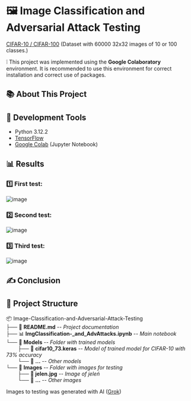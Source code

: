 # 🖼️ Image Classification and Adversarial Attack Testing

[CIFAR-10 / CIFAR-100](https://www.cs.toronto.edu/~kriz/cifar.html) (Dataset with 60000 32x32 images of 10 or 100 classes.)

❕ This project was implemented using the **Google Colaboratory** environment. It is recommended to use this environment for correct installation and correct use of packages.

## 📚 About This Project

## 🧰 Development Tools
- Python 3.12.2
- [TensorFlow]()
- [Google Colab](https://colab.research.google.com) (Jupyter Notebook)

## 📊 Results
### 1️⃣ First test:

![image](https://github.com/user-attachments/assets/c4d9544e-b5f6-4594-b6f8-6bda4ee5fca5)

### 2️⃣ Second test:
  
![image](https://github.com/user-attachments/assets/e74b08a1-33a4-4228-85f3-0599312855f5)

### 3️⃣ Third test:
  
![image](https://github.com/user-attachments/assets/9ca29754-c9f7-424b-9274-d5a4917aa8d6)

## ✍️ Conclusion

## 📂 Project Structure

📦 Image-Classification-and-Adversarial-Attack-Testing <br>
├── 📄 **README.md** -- *Project documentation <br>*
├── 📊 **ImgClassification-_and_AdvAttacks.ipynb** -- *Main notebook <br>*
└── 📂 **Models** -- *Folder with trained models <br>*
&nbsp;&nbsp;&nbsp;&nbsp;&nbsp;&nbsp;&nbsp;&nbsp;├── 📄 **cifar10_73.keras** -- *Model of trained model for CIFAR-10 with 73% accuracy<br>*
&nbsp;&nbsp;&nbsp;&nbsp;&nbsp;&nbsp;&nbsp;&nbsp;└── 📄 **...** -- *Other models <br>*
└── 📂 **Images** -- *Folder with images for testing <br>*
&nbsp;&nbsp;&nbsp;&nbsp;&nbsp;&nbsp;&nbsp;&nbsp;├── 📄 **jelen.jpg** -- *Image of jeleń<br>*
&nbsp;&nbsp;&nbsp;&nbsp;&nbsp;&nbsp;&nbsp;&nbsp;└── 📄 **...** -- *Other images <br>*

Images to testing was generated with AI ([Grok](https://x.com/i/grok))
